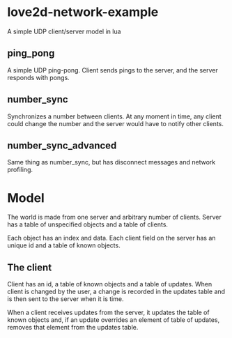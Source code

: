 # love2d-network-example
A simple UDP client/server model in lua

## ping_pong

A simple UDP ping-pong. Client sends pings to the server, and the server
responds with pongs.

## number_sync

Synchronizes a number between clients. At any moment in time, any client
could change the number and the server would have to notify other clients.

## number_sync_advanced

Same thing as number_sync, but has disconnect messages and
network profiling.

# Model
The world is made from one server and arbitrary number of clients.
Server has a table of unspecified objects and a table of clients.

Each object has an index and data.
Each client field on the server has an unique id and a table of known objects.

## The client
Client has an id, a table of known objects and a table of updates.
When client is changed by the user, a change is recorded in the updates table and is then sent to the server when it is time.

When a client receives updates from the server, it updates the table of known objects and, if an update overrides an element of
table of updates, removes that element from the updates table.
